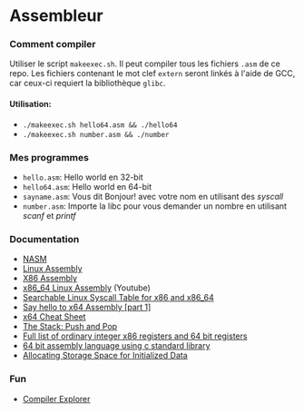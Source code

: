 # Assembleur

### Comment compiler

Utiliser le script `makeexec.sh`. Il peut compiler tous les fichiers `.asm` de ce repo. Les fichiers contenant le mot clef `extern` seront linkés à l'aide de GCC, car ceux-ci requiert la bibliothèque `glibc`.

#### Utilisation:

* `./makeexec.sh hello64.asm && ./hello64`
* `./makeexec.sh number.asm && ./number`

### Mes programmes

* `hello.asm`: Hello world en 32-bit
* `hello64.asm`: Hello world en 64-bit
* `sayname.asm`: Vous dit Bonjour! avec votre nom en utilisant des _syscall_
* `number.asm`: Importe la libc pour vous demander un nombre en utilisant _scanf_ et _printf_

### Documentation

* [NASM](https://www.nasm.us/doc/nasmdoc0.html)
* [Linux Assembly](http://asm.sourceforge.net/)
* [X86 Assembly](https://en.wikibooks.org/wiki/X86_Assembly)
* [x86_64 Linux Assembly](https://www.youtube.com/watch?v=BWRR3Hecjao&list=PLetF-YjXm-sCH6FrTz4AQhfH6INDQvQSn&index=2) (Youtube)
* [Searchable Linux Syscall Table for x86 and x86_64](https://filippo.io/linux-syscall-table/)
* [Say hello to x64 Assembly [part 1]](http://0xax.blogspot.com/2014/08/say-hello-to-x64-assembly-part-1.html)
* [x64 Cheat Sheet](https://cs.brown.edu/courses/cs033/docs/guides/x64_cheatsheet.pdf)
* [The Stack: Push and Pop](https://www.cs.uaf.edu/2015/fall/cs301/lecture/09_16_stack.html)
* [Full list of ordinary integer x86 registers and 64 bit registers](https://www.cs.uaf.edu/2017/fall/cs301/reference/x86_64.html)
* [64 bit assembly language using c standard library](https://lists.freebsd.org/pipermail/freebsd-doc/2013-July/022325.html)
* [Allocating Storage Space for Initialized Data](https://www.tutorialspoint.com/assembly_programming/assembly_variables.htm)

### Fun

* [Compiler Explorer](https://godbolt.org/)
